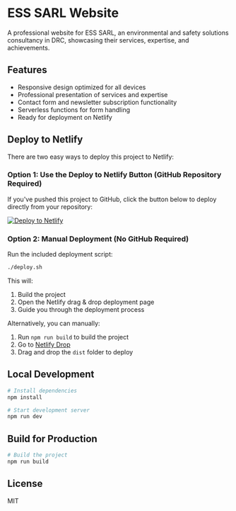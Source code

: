 # ESS SARL Website

A professional website for ESS SARL, an environmental and safety solutions consultancy in DRC, showcasing their services, expertise, and achievements.

## Features
- Responsive design optimized for all devices
- Professional presentation of services and expertise
- Contact form and newsletter subscription functionality
- Serverless functions for form handling
- Ready for deployment on Netlify

## Deploy to Netlify

There are two easy ways to deploy this project to Netlify:

### Option 1: Use the Deploy to Netlify Button (GitHub Repository Required)

If you've pushed this project to GitHub, click the button below to deploy directly from your repository:

[![Deploy to Netlify](https://www.netlify.com/img/deploy/button.svg)](https://app.netlify.com/start/deploy?repository=https://github.com/YOUR_GITHUB_USERNAME/ess-sarl-website)

### Option 2: Manual Deployment (No GitHub Required)

Run the included deployment script:

```bash
./deploy.sh
```

This will:
1. Build the project
2. Open the Netlify drag & drop deployment page
3. Guide you through the deployment process

Alternatively, you can manually:
1. Run `npm run build` to build the project
2. Go to [Netlify Drop](https://app.netlify.com/drop)
3. Drag and drop the `dist` folder to deploy

## Local Development

```bash
# Install dependencies
npm install

# Start development server
npm run dev
```

## Build for Production

```bash
# Build the project
npm run build
```

## License
MIT